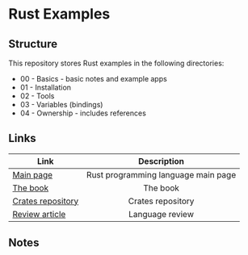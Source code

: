 # Rust Examples

## Structure

This repository stores Rust examples in the following directories:

 * 00 - Basics - basic notes and example apps
 * 01 - Installation
 * 02 - Tools
 * 03 - Variables (bindings)
 * 04 - Ownership - includes references

 ## Links
 
  Link                                                           | Description                                    |
| -------------------------------------------------------------- |:----------------------------------------------:|
| [Main page](https://www.rust-lang.org/)                        | Rust programming language main page            |
| [The book](https://doc.rust-lang.org/book/)                    | The book                                       |
| [Crates repository](https://crates.io/)                        | Crates repository |
| [Review article](https://hackernoon.com/programming-in-rust-the-good-the-bad-the-ugly-d06f8d8b7738)       | Language review |


## Notes

 